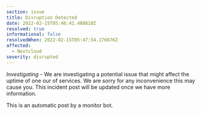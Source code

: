 ```yaml
---
section: issue
title: Disruption Detected
date: 2022-02-15T05:46:42.488810Z
resolved: true
informational: false
resolvedWhen: 2022-02-15T05:47:54.176676Z
affected:
  - Nextcloud
severity: disrupted
---
```

*Investigating* - We are investigating a potential issue that might affect the uptime of one our of services. We are sorry for any inconvenience this may cause you. This incident post will be updated once we have more information.

This is an automatic post by a monitor bot.
        